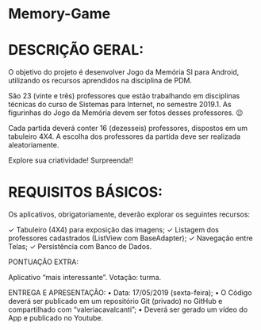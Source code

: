 # Memory-Game

# DESCRIÇÃO GERAL:

O objetivo do projeto é desenvolver Jogo da Memória SI para Android, utilizando os recursos aprendidos na
disciplina de PDM.

São 23 (vinte e três) professores que estão trabalhando em disciplinas técnicas do curso de Sistemas para
Internet, no semestre 2019.1. As figurinhas do Jogo da Memória devem ser fotos desses professores. 😉

Cada partida deverá conter 16 (dezesseis) professores, dispostos em um tabuleiro 4X4. A escolha dos
professores da partida deve ser realizada aleatoriamente.

Explore sua criatividade! Surpreenda!!

# REQUISITOS BÁSICOS:

Os aplicativos, obrigatoriamente, deverão explorar os seguintes recursos:

✓ Tabuleiro (4X4) para exposição das imagens;
✓ Listagem dos professores cadastrados (ListView com BaseAdapter);
✓ Navegação entre Telas;
✓ Persistência com Banco de Dados.

PONTUAÇÃO EXTRA:

Aplicativo “mais interessante”. Votação: turma.

ENTREGA E APRESENTAÇÃO:
• Data: 17/05/2019 (sexta-feira);
• O Código deverá ser publicado em um repositório Git (privado) no GitHub e compartilhado com
“valeriacavalcanti”;
• Deverá ser gerado um vídeo do App e publicado no Youtube.
